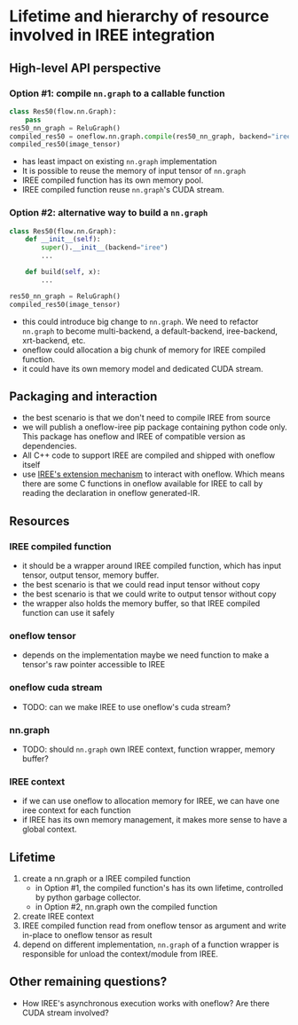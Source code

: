 # Lifetime and hierarchy of resource involved in IREE integration

## High-level API perspective

### Option #1: compile `nn.graph` to a callable function

```python
class Res50(flow.nn.Graph):
    pass
res50_nn_graph = ReluGraph()
compiled_res50 = oneflow.nn.graph.compile(res50_nn_graph, backend="iree")
compiled_res50(image_tensor)
```

- has least impact on existing `nn.graph` implementation
- It is possible to reuse the memory of input tensor of `nn.graph`
- IREE compiled function has its own memory pool.
- IREE compiled function reuse `nn.graph`'s CUDA stream.

### Option #2: alternative way to build a `nn.graph`

```python
class Res50(flow.nn.Graph):
    def __init__(self):
        super().__init__(backend="iree")
        ...

    def build(self, x):
        ...

res50_nn_graph = ReluGraph()
compiled_res50(image_tensor)
```

- this could introduce big change to `nn.graph`. We need to refactor `nn.graph` to become multi-backend, a default-backend, iree-backend, xrt-backend, etc.
- oneflow could allocation a big chunk of memory for IREE compiled function.
- it could have its own memory model and dedicated CUDA stream.

## Packaging and interaction

- the best scenario is that we don't need to compile IREE from source
- we will publish a oneflow-iree pip package containing python code only. This package has oneflow and IREE of compatible version as dependencies.
- All C++ code to support IREE are compiled and shipped with oneflow itself
- use [IREE's extension mechanism](https://google.github.io/iree/extensions/#2-extend-host-code-with-custom-modules) to interact with oneflow. Which means there are some C functions in oneflow available for IREE to call by reading the declaration in oneflow generated-IR.

## Resources

### IREE compiled function

- it should be a wrapper around IREE compiled function, which has input tensor, output tensor, memory buffer.
- the best scenario is that we could read input tensor without copy
- the best scenario is that we could write to output tensor without copy
- the wrapper also holds the memory buffer, so that IREE compiled function can use it safely

### oneflow tensor

- depends on the implementation maybe we need function to make a tensor's raw pointer accessible to IREE

### oneflow cuda stream

- TODO: can we make IREE to use oneflow's cuda stream?

### nn.graph

- TODO: should `nn.graph` own IREE context, function wrapper, memory buffer?

### IREE context

- if we can use oneflow to allocation memory for IREE, we can have one iree context for each function
- if IREE has its own memory management, it makes more sense to have a global context.

## Lifetime

1. create a nn.graph or a IREE compiled function
   - in Option #1, the compiled function's has its own lifetime, controlled by python garbage collector.
   - in Option #2, nn.graph own the compiled function
2. create IREE context
3. IREE compiled function read from oneflow tensor as argument and write in-place to oneflow tensor as result
4. depend on different implementation, `nn.graph` of a function wrapper is responsible for unload the context/module from IREE.

## Other remaining questions?

- How IREE's asynchronous execution works with oneflow? Are there CUDA stream involved?

